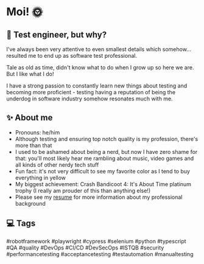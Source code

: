 # Moi! 🌞

## 🤖 Test engineer, but why?
I've always been very attentive to even smallest details which somehow... resulted me to end up as software test professional.

Tale as old as time, didn't know what to do when I grow up so here we are. But I like what I do!

I have a strong passion to constantly learn new things about testing and becoming more proficient - testing having a reputation of being the underdog in software industry somehow resonates much with me.

## ✨ About me
- Pronouns: he/him
- Although testing and ensuring top notch quality is my profession, there's more than that
- I used to be ashamed about being a nerd, but now I have zero shame for that: you'll most likely hear me rambling about music, video games and all kinds of other nerdy tech stuff
- Fun fact: it's not very difficult to see my favorite color as I tend to buy everything in yellow
- My biggest achievement: Crash Bandicoot 4: It's About Time platinum trophy (I really am prouder of this than anything else!)
- Please see my [resume](https://github.com/bloomikko/bloomikko-Resume) for more information about my professional background

## 💻 Tags
#robotframework #playwright #cypress #selenium #python #typescript #QA #quality #DevOps #CI/CD #DevSecOps #ISTQB #security #performancetesting #acceptancetesting #testautomation #manualtesting
